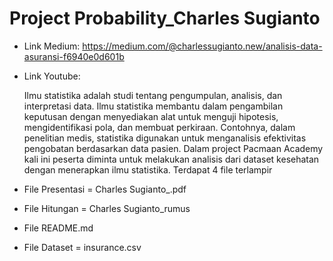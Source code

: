 # Project Probability_Charles Sugianto
- Link Medium: https://medium.com/@charlessugianto.new/analisis-data-asuransi-f6940e0d601b
- Link Youtube:

  Ilmu statistika adalah studi tentang pengumpulan, analisis, dan interpretasi data. Ilmu statistika membantu dalam pengambilan keputusan dengan menyediakan alat untuk menguji hipotesis, mengidentifikasi pola, dan membuat perkiraan. Contohnya, dalam penelitian medis, statistika digunakan untuk menganalisis efektivitas pengobatan berdasarkan data pasien. Dalam project Pacmaan Academy kali ini peserta diminta untuk melakukan analisis dari dataset kesehatan dengan menerapkan ilmu statistika.
Terdapat 4 file terlampir
- File Presentasi = Charles Sugianto_.pdf
- File Hitungan = Charles Sugianto_rumus
- File README.md
- File Dataset = insurance.csv
